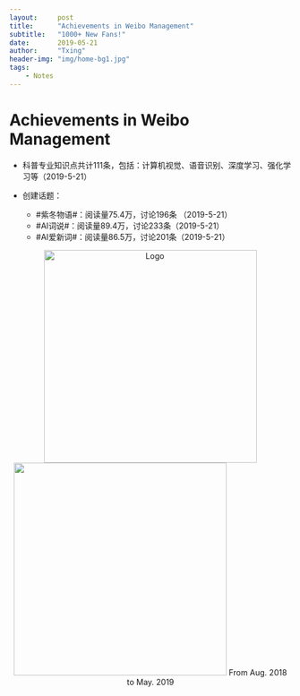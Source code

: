 ```yaml
---
layout:     post
title:      "Achievements in Weibo Management"
subtitle:   "1000+ New Fans!"
date:       2019-05-21
author:     "Txing"
header-img: "img/home-bg1.jpg"
tags:
    - Notes
---
```


# Achievements in Weibo Management


- 科普专业知识点共计111条，包括：计算机视觉、语音识别、深度学习、强化学习等（2019-5-21）
- 创建话题：

  - #紫冬物语#：阅读量75.4万，讨论196条 （2019-5-21）
  - #AI词说#：阅读量89.4万，讨论233条（2019-5-21）
  - #AI爱新词#：阅读量86.5万，讨论201条（2019-5-21）

<center class="half">
    <img src=D:\微博推送\图片\微信图片_20190521142816.jpg  title="Logo" width="380">
    <img src=D:\微博推送\图片\微信图片_20190521142809.jpg width="380">   
	From Aug. 2018 to May. 2019
</center>



